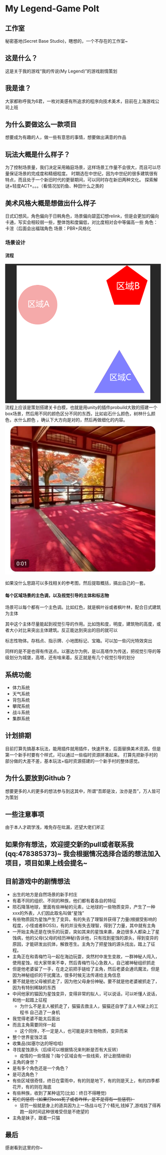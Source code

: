# My Legend-Game Polt
## 工作室
秘密基地(Secret Base Studio)，瞎想的，一个不存在的工作室~
## 这是什么？
这是关于我的游戏“我的传说(My Legend)”的游戏剧情策划
## 我是谁？
大家都称呼我为6君，一枚对美感有所追求的程序向技术美术，目前在上海游戏公司上班
## 为什么要做这么一款项目
想要成为有趣的人，做一些有意思的事情，想要做出满意的作品
## 玩法大概是什么样子？
为了控制场景量，我们决定采用箱庭场景，这样场景工作量不会很大，而且可以尽量保证场景的完成度和精细程度。
时期选在中世纪，因为中世纪的很多建筑很有特点，而且处于一个新旧时代的更替期间，可以同时存在新旧两种文化。
探索解谜+轻度ACT+。。。（看情况加钓鱼、种田什么之类的
## 美术风格大概是想做出什么样子
日式幻想风，角色偏向于日韩角色，场景偏向碧蓝幻想relink，但是会更加的偏向卡通，写实会相较弱一些，整体饱和度偏低，对比度相对会中等偏高一些
角色：卡渲（后面会出福瑞角色
场景：PBR+风格化

### 场景设计
#### 流程
![Alt text](Image/README/image.png)
流程上应该是策划搭建关卡白模，也就是用unity的插件probuild大致的搭建一个box场景，然后用不同的颜色区分不同的东西，比如岩石什么颜色，树林什么颜色，水什么颜色
，确认下大方向是对的，然后再做细化的内容。
![Alt text](Image/README/image-1.png)

如果没什么思路可以多找相关的参考图，然后提取概括，搞出自己的一套。
#### 每个区域场景的主色调，以及视觉引导的主体和标志物
场景可以每个都有一个主色调。比如红色，就是枫叶谷或者枫叶林，配合日式建筑为主体

其中这个主体尽量能起到视觉引导的作用。比如饱和度，明度，建筑物的高度，或者大小对比来突出主体建筑。反正能达到突出的目的就可以

标志性物体。存档点、指示牌、小地图标记、宝箱。可以加一些闪光特效突出

同样的是不是也得有传送点。以塞达尔为例，是以高塔作为传送，把视觉引导的等级划分为城堡，高塔，还有啥来着。反正就是有几个视觉引导的划分

## 系统功能
- 体力系统
- 天气系统
- 背包系统
- 攀爬系统
- 战斗系统
- 集群系统
## 计划排期
目前打算先搞基本玩法，能用插件就用插件，快速开发，后面替换美术资源。但是第一个新手村要有个样式，可以通过一些临时资源拼凑起来。
打算先把新手村的部分做的大差不差，基本玩法+临时资源搭建的一个新手村的整体感觉。
## 为什么要放到Github？
想要更多的人的更多的想法参与到这其中，所谓“吾即是汝，汝亦是吾”，万人皆可为策划
## 一些注意事项
由于本人才疏学浅，难免存在纰漏，还望大佬们斧正
## 如果你有想法，欢迎提交新的pull或者联系我(qq:478385373)~ 我会根据情况选择合适的想法加入项目，项目如果上线会提名~
## 目前游戏中的剧情想法
- 出生的地方是自然场景的新手村庄
- 有着不同的组织、不同的种族，他们都有着各自的特征
- 陨石降落地球，里面有些神秘的元素，让地球的一些物质变异，产生了一种xxx的外表，人们因此取名叫做“星蚀”
- 有些物质因为星蚀产生了变异。有的失去了理智并获得了力量(根据受影响的程度，小怪或者BOSS)，有的并没有失去理智，得到了力量，其中就有主角
- 一开始主角还是在快乐的玩耍，突如其来的星蚀来袭，身边很多人都染上了星蚀病，他的父母(父母的经历神秘)告诉他，只有找到星蚀的源头，得到变异的原因，才能研发出抗体，解救苍生。主角为了把星蚀的源头找出，踏上了征程。
- 主角正在和青梅竹马一起在海边玩耍，突然村中发生变故，一群神秘人闯入，使用星蚀，给大家带来不幸，然后青梅竹马心急救人，自己被神秘组织抓走
- 但是他老婆留了一手，在走之前把手链给了主角，然后老婆会通讯魔法，但是因为神秘组织的干扰魔法，很多时候无法传递给主角信息
- 要不就是他父母被抓走了，因为他父母身份神秘。要不就是他老婆被抓走了，因为有特别稀缺的东西
- 中间他家的猫因为星蚀变异，变得非常的拟人，可以说话，可以听懂人说话，和他一起踏上征程
    - 为什么不是主人被抓走了，猫猫去救主人，猫猫还自学了主人书架上的工程书 自己造了一身机
- 我觉得老婆不能太后面出
- 而且主角需要同伴一起
    - 这个同伴，不一定是人，也可能是非生物物质，变异而来
- 整个世界星蚀泛滥
- 收集品(如塞尔达的呀哈哈)
- 寻找星蚀源头（后续可以根据情况来判断是否有大反转）
    - 疫情的一些情报？(每个区域会有一些线索，好让剧情继续)
- 主角的身世？
- 是有多个角色还是一个角色？
- 是可选角色？
- 有些区域很奇怪，终日在雷雨中，有的则是地下，有的则是天上，有的四季都花开，有的则在海底
- 有些种族，收到了某种诅咒(比如：终日不得睡觉)
- ~~死亡的惩罚（如果打boss死了或者咋样，是不是得有一些惩罚）~~
    - 惩罚一般就是身上的道具因为上一场战斗吃了个精光,钱掉了,游戏挂了得再跑一段时间这种很难受但是不绝望的
- 主角是妹子，跟着一只猫

## 最后
感谢看到这里的你~